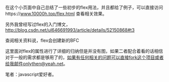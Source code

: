 在这个小页面中自己总结了一些初步的flex用法，并且都给了例子，可以直接访问https://www.10000h.top/flex.html
查看相关效果。

另外我曾经写过flex的入门博文，http://blog.csdn.net/ul646691993/article/details/52150868#t3

查阅相关资料说，flex会创建新的BFC

这里面对flex的属性进行了详细的归纳但是并没有图，如果二者配合着看的话相信对于一般的需求都是够用了的，如果有任何相关的问题可以直接fork这个项目或者给我邮件onlythen@yeah.net。

笔者：javascript爱好者。
